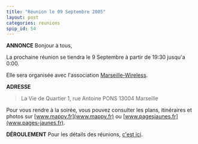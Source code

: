 ```yaml
---
title: "Réunion le 09 Septembre 2005"
layout: post
categories: reunions
spip_id: 54
---
```

**ANNONCE**
Bonjour à tous,

La prochaine réunion se tiendra le 9 Septembre à partir de 19:30 jusqu'a 0:00.

Elle sera organisée avec l'association [Marseille-Wireless](http://marseille-wireless.org/).

**ADRESSE**

> La Vie de Quartier
> 1, rue Antoine PONS
> 13004 Marseille


Pour vous rendre à la soirée, vous pouvez consulter les plans, itinéraires et photos sur [www.mappy.fr](www.mappy.fr) ou [www.pagesjaunes.fr](www.pages-jaunes.fr).


**DÉROULEMENT**
Pour les détails des réunions, [c'est ici](/association/les-reunions-du-plug/).


